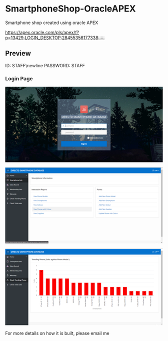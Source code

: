 # SmartphoneShop-OracleAPEX

 Smartphone shop created using oracle APEX

<https://apex.oracle.com/pls/apex/f?p=13429:LOGIN_DESKTOP:28455356177338:::::>

## Preview

ID: STAFF\newline
PASSWORD: STAFF

### Login Page

![Login Page](/preview/login_page.png)

![Preview 1](/preview/preview-1.png)

![Preview 2](/preview/preview-2.png)

For more details on how it is built, please email me

